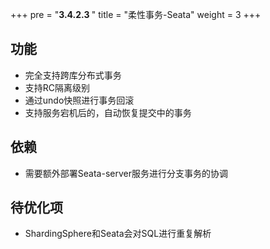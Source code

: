 +++
pre = "<b>3.4.2.3 </b>"
title = "柔性事务-Seata"
weight = 3
+++

## 功能

* 完全支持跨库分布式事务
* 支持RC隔离级别
* 通过undo快照进行事务回滚
* 支持服务宕机后的，自动恢复提交中的事务

## 依赖

* 需要额外部署Seata-server服务进行分支事务的协调

## 待优化项

* ShardingSphere和Seata会对SQL进行重复解析



